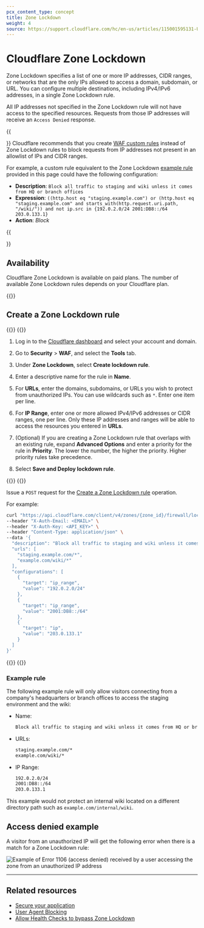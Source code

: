 ```yaml
---
pcx_content_type: concept
title: Zone Lockdown
weight: 4
source: https://support.cloudflare.com/hc/en-us/articles/115001595131-Understanding-Cloudflare-Zone-Lockdown
---
```


# Cloudflare Zone Lockdown

Zone Lockdown specifies a list of one or more IP addresses, CIDR ranges, or networks that are the only IPs allowed to access a domain, subdomain, or URL. You can configure multiple destinations, including IPv4/IPv6 addresses, in a single Zone Lockdown rule.

All IP addresses not specified in the Zone Lockdown rule will not have access to the specified resources. Requests from those IP addresses will receive an `Access Denied` response.

{{<Aside type="warning">}}
Cloudflare recommends that you create [WAF custom rules](/waf/custom-rules/) instead of Zone Lockdown rules to block requests from IP addresses not present in an allowlist of IPs and CIDR ranges.

For example, a custom rule equivalent to the Zone Lockdown [example rule](#example-rule) provided in this page could have the following configuration:

* **Description**: `Block all traffic to staging and wiki unless it comes from HQ or branch offices`
* **Expression**: `((http.host eq "staging.example.com") or (http.host eq "staging.example.com" and starts_with(http.request.uri.path, "/wiki/")) and not ip.src in {192.0.2.0/24 2001:DB8::/64 203.0.133.1}`
* **Action**: _Block_

{{</Aside>}}

## Availability

Cloudflare Zone Lockdown is available on paid plans. The number of available Zone Lockdown rules depends on your Cloudflare plan.

{{<feature-table id="security.x_zone_lockdown_rules">}}

## Create a Zone Lockdown rule

{{<tabs labels="Dashboard | API">}}
{{<tab label="dashboard" no-code="true">}}

1. Log in to the [Cloudflare dashboard](https://dash.cloudflare.com/) and select your account and domain.

2. Go to **Security** > **WAF**, and select the **Tools** tab.

3. Under **Zone Lockdown**, select **Create lockdown rule**. 

4. Enter a descriptive name for the rule in **Name**.

5. For **URLs**, enter the domains, subdomains, or URLs you wish to protect from unauthorized IPs. You can use wildcards such as `*`. Enter one item per line.

6. For **IP Range**, enter one or more allowed IPv4/IPv6 addresses or CIDR ranges, one per line. Only these IP addresses and ranges will be able to access the resources you entered in **URLs**.

7. (Optional) If you are creating a Zone Lockdown rule that overlaps with an existing rule, expand **Advanced Options** and enter a priority for the rule in **Priority**. The lower the number, the higher the priority. Higher priority rules take precedence.

8. Select **Save and Deploy lockdown rule**.

{{</tab>}}
{{<tab label="api" no-code="true">}}

Issue a `POST` request for the [Create a Zone Lockdown rule](/api/operations/zone-lockdown-create-a-zone-lockdown-rule) operation.

For example:

```bash
curl "https://api.cloudflare.com/client/v4/zones/{zone_id}/firewall/lockdowns" \
--header "X-Auth-Email: <EMAIL>" \
--header "X-Auth-Key: <API_KEY>" \
--header "Content-Type: application/json" \
--data '{
  "description": "Block all traffic to staging and wiki unless it comes from HQ or branch offices",
  "urls": [
    "staging.example.com/*",
    "example.com/wiki/*"
  ],
  "configurations": [
    {
      "target": "ip_range",
      "value": "192.0.2.0/24"
    },
    {
      "target": "ip_range",
      "value": "2001:DB8::/64"
    },
    {
      "target": "ip",
      "value": "203.0.133.1"
    }
  ]
}'
```

{{</tab>}}
{{</tabs>}}

### Example rule

The following example rule will only allow visitors connecting from a company's headquarters or branch offices to access the staging environment and the wiki:

* Name:

    ```txt
    Block all traffic to staging and wiki unless it comes from HQ or branch offices
    ```

* URLs:

    ```txt
    staging.example.com/*
    example.com/wiki/*
    ```

* IP Range:

    ```txt
    192.0.2.0/24
    2001:DB8::/64
    203.0.133.1
    ```

This example would not protect an internal wiki located on a different directory path such as `example.com/internal/wiki`.

## Access denied example

A visitor from an unauthorized IP will get the following error when there is a match for a Zone Lockdown rule:

![Example of Error 1106 (access denied) received by a user accessing the zone from an unauthorized IP address](/images/waf/tools/zone-lockdown-rule-error-1106-access-denied.png)

---

## Related resources

- [Secure your application](/learning-paths/application-security/)
- [User Agent Blocking](/waf/tools/user-agent-blocking/)
- [Allow Health Checks to bypass Zone Lockdown](/health-checks/how-to/zone-lockdown/)